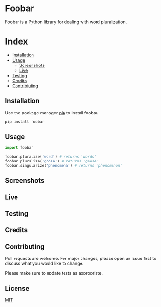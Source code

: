 # Foobar

Foobar is a Python library for dealing with word pluralization.

Index
=====
   * [Installation](#installation)
   * [Usage](#usage)
      - [Screenshots](#screenshots)
      - [Live](#live)
   * [Testing](#testing)
   * [Credits](#credits)
   * [Contribiuting](#contribiuting)

## Installation

Use the package manager [pip](https://pip.pypa.io/en/stable/) to install foobar.

```bash
pip install foobar
```

## Usage

```python
import foobar

foobar.pluralize('word') # returns 'words'
foobar.pluralize('goose') # returns 'geese'
foobar.singularize('phenomena') # returns 'phenomenon'
```

## Screenshots

## Live

## Testing

## Credits

## Contributing
Pull requests are welcome. For major changes, please open an issue first to discuss what you would like to change.

Please make sure to update tests as appropriate.

## License
[MIT](https://choosealicense.com/licenses/mit/)
